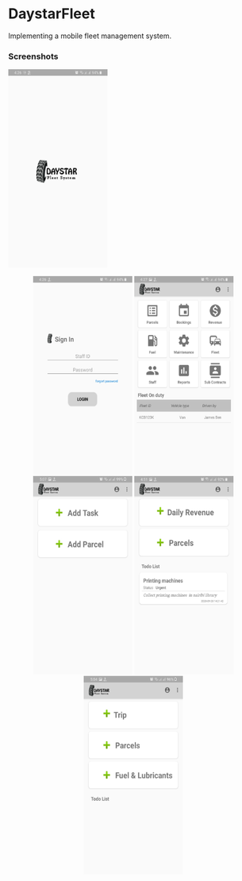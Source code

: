 # DaystarFleet
Implementing a mobile fleet management system.

### Screenshots
  <img src="https://github.com/mcben267/DaystarFleet/blob/master/screenshots/image1.jpg" width="200" height="400">
  
<p align="center">
  <img src="https://github.com/mcben267/DaystarFleet/blob/master/screenshots/image2.jpg" width="200" height="400">
  <img src="https://github.com/mcben267/DaystarFleet/blob/master/screenshots/image3.jpg" width="200" height="400">
  <img src="https://github.com/mcben267/DaystarFleet/blob/master/screenshots/image4.jpg" width="200" height="400">
  <img src="https://github.com/mcben267/DaystarFleet/blob/master/screenshots/image5.jpg" width="200" height="400">
  <img src="https://github.com/mcben267/DaystarFleet/blob/master/screenshots/image6.jpg" width="200" height="400">
</p>
